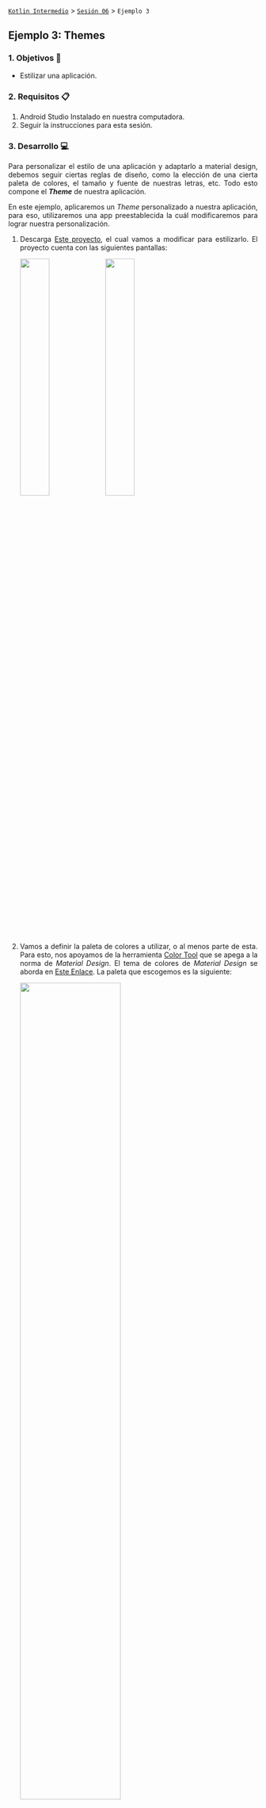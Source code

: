 [`Kotlin Intermedio`](../../Readme.md) > [`Sesión 06`](../Readme.md) > `Ejemplo 3`

## Ejemplo 3: Themes

<div style="text-align: justify;">

### 1. Objetivos :dart:

- Estilizar una aplicación.

### 2. Requisitos :clipboard:

1. Android Studio Instalado en nuestra computadora.
2. Seguir la instrucciones para esta sesión.

### 3. Desarrollo :computer:

Para personalizar el estilo de una aplicación y adaptarlo a material design, debemos seguir ciertas reglas de diseño, como la elección de una cierta paleta de colores, el tamaño y fuente de nuestras letras, etc. Todo esto compone el ___Theme___ de nuestra aplicación.

En este ejemplo, aplicaremos un _Theme_ personalizado a nuestra aplicación, para eso, utilizaremos una app preestablecida la cuál modificaremos para lograr nuestra personalización. 

1. Descarga [Este proyecto](Themes), el cual vamos a modificar para estilizarlo. El proyecto cuenta con las siguientes pantallas:

    <img src="images/1.png" width="35%">

    <img src="images/2.png" width="35%">

2. Vamos a definir la paleta de colores a utilizar, o al menos parte de esta. Para esto, nos apoyamos de la herramienta [Color Tool](https://material.io/resources/color/#!/?view.left=0&view.right=0) que se apega a la norma de _Material Design_. El tema de colores de _Material Design_ se aborda en [Este Enlace](https://material.io/design/color/applying-color-to-ui.html#usage). La paleta que escogemos es la siguiente:


    <img src="images/3.png" width="65%">

    La página de _Color Tool_ ya viene configurada en [Este enlace]https://material.io/resources/color/#!/?view.left=0&view.right=0&secondary.color=FF1744&primary.color=212121

    El sitio web muestra una serie de implementaciones de la paleta de colores en los elementos de la UI. Nos basamos en las siguientes sugerencias:

    <img src="images/6.png" width="35%"> <img src="images/7.png" width="35%">


    Para exportar la paleta de colores desde el sitio al archivo _colors.xml_, damos click a _export > android_. El archivo contendrá el siguiente código:

    ```xml
    <resources>
    <color name="primaryColor">#212121</color>
    <color name="primaryLightColor">#484848</color>
    <color name="primaryDarkColor">#000000</color>
    <color name="secondaryColor">#ff1744</color>
    <color name="secondaryLightColor">#ff616f</color>
    <color name="secondaryDarkColor">#c4001d</color>
    <color name="primaryTextColor">#ffffff</color>
    <color name="secondaryTextColor">#000000</color>
    </resources>
    ```

    Ahora, hay qué reemplazar los viejos colores por los nuevos. En el ___AppTheme___ de _styles.xml_ reemplazamos:

    * _colorPrimary_ por ___primaryColor___.
    * _colorPrimaryDark_ por ___primaryDarkColor___.
    * _colorAccent_ por ___secondaryColor___.
    * _texColorPrimary_ por ___primaryTextColor___.

    Definimos también un color para los íconos del _App Bar_, que será de color blanco, cambiamos el ___primaryTextColor___ a negro y el ___secondaryTextColor___ a blanco (_colors.xml_):

    ```xml
    <color name="tabBarIconColor">#ffffff</color>
    <color name="primaryTextColor">#000000</color>
    <color name="secondaryTextColor">#ffffff</color>
    ```

    y lo utilizamos dentro de nuestro menú hamburguesa _menu.xml_

    ```xml
    <vector xmlns:android="http://schemas.android.com/apk/res/android"
        ...
        android:tint="@color/tabBarIconColor"
    ```

    Las pantallas deben verse de la siguiente manera:

    <img src="images/4.png" width="35%">

    <img src="images/5.png" width="35%">

3. Ahora, vamos a estilizar la pantalla de _login_. Según la guía de _Components_ de _Material Design_, tenemos dos estilos de _Text Fields_:

    <img src="images/textfields.gif" width="60%">

    Utilizamos el tipo _outlined_ para este caso, lo cual lo logramos heredando de la clase _OutlinedBox_ de _MaterialComponents_. Para obtener atributos del _App Theme_, utilizamos la referencia ___?attr/<nombre_atributo>___, y lo utilizamos en este caso, para que cuando cambiemos el tema de la app, cambien también en los estilos para nuestros componentes.

    ```xml
    <style name="Bedu.TextInputLayout" parent="Widget.MaterialComponents.TextInputLayout.OutlinedBox">
        <item name="hintTextAppearance">@style/Bedu.HintText</item>
        <item name="hintTextColor">?attr/colorAccent</item>
        <item name="android:textColorHint">?attr/colorPrimaryDark</item>
        <item name="android:paddingBottom">8dp</item>
        <item name="boxStrokeColor">?attr/colorAccent</item>
    </style>
    ```
    el atributo _hintTextAppearance_ hace referencia al estilo ___Bedu.HintText___, que define el tamaño, color, etc. del _hint_ cuando no está como _label_. Le damos una apariencia de Subtítulo (probar con distintos) y sobreescribimos el color al color de texto primario.

    ```xml
    <style name="Bedu.HintText" parent="TextAppearance.MaterialComponents.Subtitle2">
        <item name="android:textColor">?android:attr/textColorPrimary</item>
    </style>
    ```

    E implementamos en los ___TextInputLayout___.

    ```xml
    <com.google.android.material.textfield.TextInputLayout
        android:id="@+id/layout_text_user"
        style="@style/Bedu.TextInputLayout"
    ..
    />
    <com.google.android.material.textfield.TextInputLayout
        android:id="@+id/layout_text_pass"
        style="@style/Bedu.TextInputLayout"
    ..
    />
    ```

    Supongamos que pueden existir en toda la app algunos ___TextInputs___ con tamaños y márgenes diferentes, podemos definir un estilo _parent_ y en los heredados, describir dichas dimensiones:

    ```xml
    <style name="Bedu.TextInputLayout.Login" parent="Bedu.TextInputLayout">
        <item name="android:layout_width">0dp</item>
        <item name="android:layout_height">wrap_content</item>
        <item name="android:layout_marginStart">24dp</item>
        <item name="android:layout_marginEnd">24dp</item>
        <item name="android:layout_marginTop">8dp</item>
        <item name="android:layout_marginBottom">8dp</item>
    </style>
    ```

    Con esto, en nuestro ___TextInputLayout___ ya no sería necesario agregar estos atributos:

    ```xml
    <com.google.android.material.textfield.TextInputLayout
        android:id="@+id/layout_text_user"
        style="@style/Bedu.TextInputLayout.Login"
        android:hint="@string/hint_username"
        app:layout_constraintBottom_toTopOf="@+id/text_password"
        app:layout_constraintEnd_toEndOf="parent"
        app:layout_constraintStart_toStartOf="parent"
        app:layout_constraintHorizontal_bias="0.5"
        app:layout_constraintTop_toBottomOf="@+id/bedu"
        app:layout_constraintVertical_bias="0.35000002"
        app:layout_constraintVertical_chainStyle="packed">
    ...
    </com.google.android.material.textfield.TextInputLayout>
    ```

    Por último, estilizamos el botón:

    ```xml
    <style name="Bedu.Button" parent="Widget.MaterialComponents.Button">
        <item name="android:textColor">?android:attr/textColorPrimary</item>
        <item name="backgroundTint">?attr/colorAccent</item>
    </style>
    ```

    La pantalla de Login debe quedar de la siguiente forma: 

    <img src="images/login.gif" width="35%">


4. Ahora vamos a darle estilo al menú principal. Con los cambios que hemos realizado hata el momento, tenemos lo siguiente:

    <img src="images/8.png" width="35%">

    Comenzamos por personalizar nuestro _Toolbar_, para esto, definimos tres estilos diferentes: 

    - El primero para que el título sea de color blanco (El _Theme_ está basado en _Theme.MaterialComponents.Light_ y espera que tu barra tenga un fondo claro con letras oscuras). 
    - El segundo, para la apariencia del título del App Bar.
    - El último, para el resto de configuración de estilo del _Toolbar_.

    ```xml
   <style name="Toolbar.Theme" parent="AppTheme">
        <item name="android:textColorPrimary">?android:attr/textColorSecondary</item>
    </style>

    <style name="Toolbar" parent="TextAppearance.MaterialComponents.Headline1">
        <item name="android:textSize">16sp</item>
    </style>

    <style name="Widget.Toolbar" parent="Widget.AppCompat.Toolbar">
        <item name="android:background">?attr/colorPrimary</item>
        <item name="android:theme">@style/Toolbar.Theme</item>
        <item name="popupTheme">@style/ThemeOverlay.AppCompat.Light</item>
        <item name="titleTextAppearance">@style/Toolbar</item>
    </style>
    ```

    Relacionamos nuestro estilo _Widget.Toolbar_ al _Toolbar_en nuestro _fragment_main.xml_

    ```xml
    <androidx.appcompat.widget.Toolbar
        android:id="@+id/app_bar"
        ...
        style="@style/Widget.Toolbar"
    ```

    Ahora, vamos a estilizar cada item de nuestros productos. Agregamos elevación a los _Cardviews_ en _item_contact.xml_.

    ```xml
    <com.google.android.material.card.MaterialCardView
        ...
        app:cardElevation="2dp">
    </com.google.android.material.card.MaterialCardView>
    ```

    Debido a que el color de fondo de nuestras imágenes son blacnas, creamos un separador entre estas dos:

    ```xml
    <com.google.android.material.card.MaterialCardView
        ...
        app:cardElevation="2dp">
        <LinearLayout
        ...>
            <ImageView
                android:id="@+id/imgProduct"
                .../>
    <View
        android:layout_width="match_parent"
        android:layout_height="0.4dp"
        android:layout_marginHorizontal="8dp"
        android:layout_marginTop="8dp"
        android:background="@color/primaryLightColor"/>
    ...
    ```

    Nuestra pantalla debe quedar de la siguiente forma:

    <img src="images/9.png" width="35%">


5. La app está lista, pero qué pasa si quisiéramos tener una versión alterna de nuestro _AppTheme_? creamos uno nuevo:

    ```xml
    <style name="AppTheme.RedBlue" parent="Theme.MaterialComponents.Light.NoActionBar">\
        <!-- utilizado para el app bar y otros elementos UI primario -->
        <item name="colorPrimary">@color/redBluePrimaryColor</item>
        <!-- utilizado para el status bar, etc. -->
        <item name="colorPrimaryDark">@color/redBluePrimaryDarkColor</item>
        <!-- utilizado por defecto par acentuar en checkboxes inputs, switch, etc. -->
        <item name="colorAccent">@color/redBlueSecondaryColor</item>
        <item name="android:textColorPrimary">@color/redBluePrimaryTextColor</item>
        <item name="android:textColorSecondary">@color/redBlueSecondaryTextColor</item>
    </style>
    ```

    El Theme del _Toolbar_ lo utiliza, por lo que lo utilizamos en su atributo _parent_.

    ```xml
    <style name="Toolbar.Theme" parent="AppTheme.RedBlue">	
    ```

    Ahora resta únicamente definirlo como el _Theme_ de la aplicación, para esto abrimos el ___AndroidManifest.xml___ y en ___application___ hallamos el atributo ___android:theme___, donde colocamos nuestro _style_.

    ```xml
    <application
        ...
        android:theme="@style/AppTheme.RedBlue">
        ...
    </application>
    ```

    Corremos una vez más, podemos ver cómo los colores cambiaron exitosamente:

    <img src="images/10.png" width="35%"> <img src="images/11.png" width="35%">


[`Anterior`](../Ejemplo-02/Readme.md) | [`Siguiente`](../Reto-02/Readme.md)




</div>
